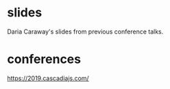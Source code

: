 # slides
Daria Caraway's slides from previous conference talks.

# conferences

https://2019.cascadiajs.com/
